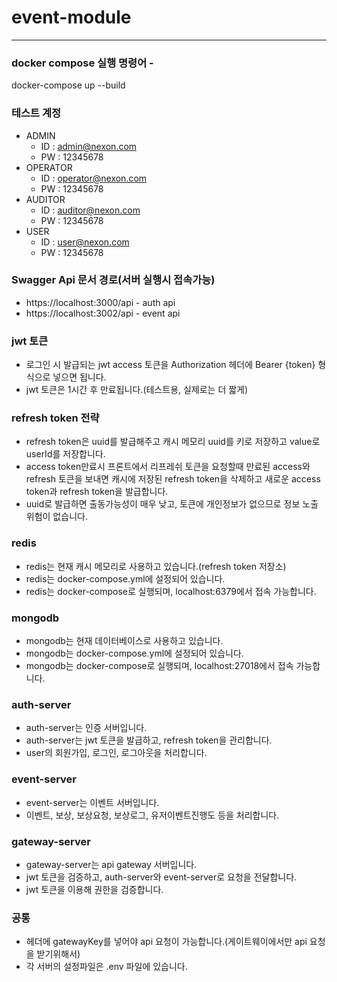 # event-module

---
### docker compose 실행 명령어 - 
docker-compose up --build

### 테스트 계정
- ADMIN 
  - ID : admin@nexon.com
  - PW : 12345678
- OPERATOR
  - ID : operator@nexon.com
  - PW : 12345678
- AUDITOR
  - ID : auditor@nexon.com
  - PW : 12345678
- USER
  - ID : user@nexon.com
  - PW : 12345678


### Swagger Api 문서 경로(서버 실행시 접속가능)
- https://localhost:3000/api - auth api
- https://localhost:3002/api - event api

### jwt 토큰
- 로그인 시 발급되는 jwt access 토큰을 Authorization 헤더에 Bearer {token} 형식으로 넣으면 됩니다.
- jwt 토큰은 1시간 후 만료됩니다.(테스트용, 실제로는 더 짧게)

### refresh token 전략
- refresh token은 uuid를 발급해주고 캐시 메모리 uuid를 키로 저장하고 value로 userId를 저장합니다.
- access token만료시 프론트에서 리프레쉬 토큰을 요청할때 만료된 access와 refresh 토큰을 보내면 캐시에 저장된
refresh token을 삭제하고 새로운 access token과 refresh token을 발급합니다.
- uuid로 발급하면 출동가능성이 매우 낮고, 토큰에 개인정보가 없으므로 정보 노출 위험이 없습니다.

### redis
- redis는 현재 캐시 메모리로 사용하고 있습니다.(refresh token 저장소)
- redis는 docker-compose.yml에 설정되어 있습니다.
- redis는 docker-compose로 실행되며, localhost:6379에서 접속 가능합니다.

### mongodb
- mongodb는 현재 데이터베이스로 사용하고 있습니다.
- mongodb는 docker-compose.yml에 설정되어 있습니다.
- mongodb는 docker-compose로 실행되며, localhost:27018에서 접속 가능합니다.

### auth-server
- auth-server는 인증 서버입니다.
- auth-server는 jwt 토큰을 발급하고, refresh token을 관리합니다.
- user의 회원가입, 로그인, 로그아웃을 처리합니다.

### event-server
- event-server는 이벤트 서버입니다.
- 이벤트, 보상, 보상요청, 보상로그, 유저이벤트진행도 등을 처리합니다.

### gateway-server
- gateway-server는 api gateway 서버입니다.
- jwt 토큰을 검증하고, auth-server와 event-server로 요청을 전달합니다.
- jwt 토큰을 이용해 권한을 검증합니다.

### 공통
- 헤더에 gatewayKey를 넣어야 api 요청이 가능합니다.(게이트웨이에서만 api 요청을 받기위해서)
- 각 서버의 설정파일은 .env 파일에 있습니다.

